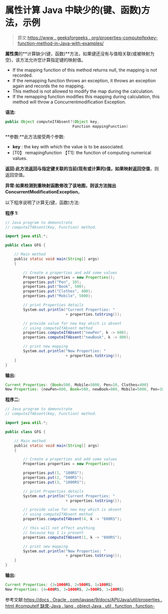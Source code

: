 # 属性计算 Java 中缺少的(键、函数)方法，示例

> 原文:[https://www . geeksforgeeks . org/properties-computeifexkey-function-method-in-Java-with-examples/](https://www.geeksforgeeks.org/properties-computeifabsentkey-function-method-in-java-with-examples/)

**属性类**的**计算缺少(键，函数)**方法，如果键还没有与值相关联(或被映射为空)，该方法允许您计算指定键的映射值。

*   If the mapping function of this method returns null, the mapping is not recorded.
*   If the remapping function throws an exception, it throws an exception again and records the no mapping.
*   This method is not allowed to modify the map during the calculation.
*   If the remapping function modifies this mapping during calculation, this method will throw a Concurrentmodification Exception.

**语法:**

```java
public Object computeIfAbsent?(Object key,
                              Function mappingFunction)
```

**参数:**此方法接受两个参数:

*   **key** : the key with which the value is to be associated.
*   [T0】 remapingfunction 【T1]: the function of computing numerical values.

**返回:**此方法返回**与指定键关联的当前(现有或计算的)值，如果映射返回空值**，则返回空值。

**异常:**如果检测到重映射函数修改了该地图，则该方法抛出**ConcurrentModificationException**。

以下程序说明了计算无(键，函数)方法:

**程序 1:**

```java
// Java program to demonstrate
// computeIfAbsent(Key, Function) method.

import java.util.*;

public class GFG {

    // Main method
    public static void main(String[] args)
    {

        // Create a properties and add some values
        Properties properties = new Properties();
        properties.put("Pen", 10);
        properties.put("Book", 500);
        properties.put("Clothes", 400);
        properties.put("Mobile", 5000);

        // print Properties details
        System.out.println("Current Properties: "
                           + properties.toString());

        // provide value for new key which is absent
        // using computeIfAbsent method
        properties.computeIfAbsent("newPen", k -> 600);
        properties.computeIfAbsent("newBook", k -> 800);

        // print new mapping
        System.out.println("New Properties: "
                           + properties.toString());
    }
}
```

**输出:**

```java
Current Properties: {Book=500, Mobile=5000, Pen=10, Clothes=400}
New Properties: {newPen=600, Book=500, newBook=800, Mobile=5000, Pen=10, Clothes=400}

```

**程序二:**

```java
// Java program to demonstrate
// computeIfAbsent(Key, Function) method.

import java.util.*;

public class GFG {

    // Main method
    public static void main(String[] args)
    {

        // Create a properties and add some values
        Properties properties = new Properties();

        properties.put(1, "100RS");
        properties.put(2, "500RS");
        properties.put(3, "1000RS");

        // print Properties details
        System.out.println("Current Properties: "
                           + properties.toString());

        // provide value for new key which is absent
        // using computeIfAbsent method
        properties.computeIfAbsent(4, k -> "600RS");

        // this will not effect anything
        // because key 1 is present
        properties.computeIfAbsent(1, k -> "800RS");

        // print new mapping
        System.out.println("New Properties: "
                           + properties.toString());
    }
}
```

**输出:**

```java
Current Properties: {3=1000RS, 2=500RS, 1=100RS}
New Properties: {4=600RS, 3=1000RS, 2=500RS, 1=100RS}

```

参考文献:[https://docs . Oracle . com/javase/9/docs/API/Java/util/properties . html #computeif 缺席-Java . lang . object-Java . util . function . function-](https://docs.oracle.com/javase/9/docs/api/java/util/Properties.html#computeIfAbsent-java.lang.Object-java.util.function.Function-)